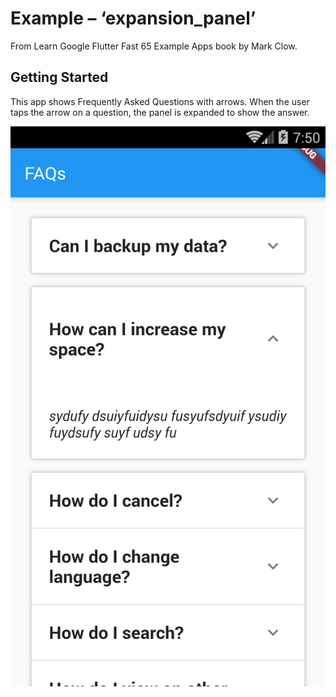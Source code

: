 # Example – ‘expansion_panel’

From Learn Google Flutter Fast 65 Example Apps book by Mark Clow.

## Getting Started

This app shows Frequently Asked Questions with arrows. When the user taps the arrow on a question, the panel is expanded to show the answer.

![appImage.png](images/appImage.png)